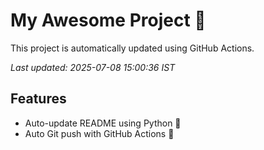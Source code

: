 # My Awesome Project 🚀

This project is automatically updated using GitHub Actions.

_Last updated: 2025-07-08 15:00:36 IST_

## Features
- Auto-update README using Python 🐍
- Auto Git push with GitHub Actions 🤖
